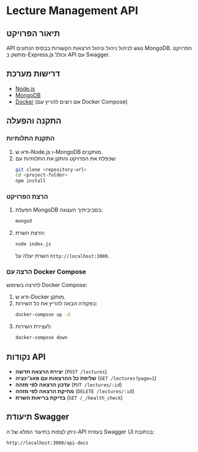 # Lecture Management API

## תיאור הפרויקט

API נוגש לניהול ניהול וניהול הרצאות הקשורות בבסיס הנתונים MongoDB. הפרויקט מתשק ב-Express.js וכולל API עם Swagger.

## דרישות מערכת

- [Node.js](https://nodejs.org/)
- [MongoDB](https://www.mongodb.com/)
- [Docker](https://www.docker.com/) (אם רוצים להריץ עם Docker Compose)

## התקנה והפעלה

### התקנת התלותיות

1. ודא ש-Node.js ו-MongoDB מותקנים.
2. שכפלת את הפרויקט והתקן את התלותיות עם:
   ```bash
   git clone <repository-url>
   cd <project-folder>
   npm install
   ```

### הרצת הפרויקט

1. הפעלת MongoDB בסביביתיך העצוגה:
   ```bash
   mongod
   ```
2. הרצת השרת:
   ```bash
   node index.js
   ```
   השרת יעלה על `http://localhost:3000`.

### הרצה עם Docker Compose

להרצה בשימוש Docker Compose:

1. ודא ש-Docker מותקן.
2. בפקודה הבאה להריץ את כל השירות:
   ```bash
   docker-compose up -d
   ```
3. לעצירת השירות:
   ```bash
   docker-compose down
   ```

## נקודות API

- **יצירת הרצאה חדשה** (`POST /lectures`)
- **שליפת כל ההרצאות עם פאג'ינציה** (`GET /lectures?page=1`)
- **עדכון הרצאה לפי מזהה** (`PUT /lectures/:id`)
- **מחיקת הרצאה לפי מזהה** (`DELETE /lectures/:id`)
- **בדיקת בריאות השרת** (`GET /_/health_check`)

## תיעודת Swagger

ניתן לצפות בתיעוד המלא של ה-API בעזרת Swagger UI בכתובת:

```
http://localhost:3000/api-docs
```

